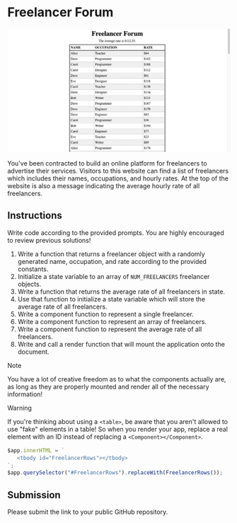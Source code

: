 # Freelancer Forum

![Example website with a table of freelancers and a calculated average hourly rate](example.png)

You've been contracted to build an online platform for freelancers to advertise their services. Visitors to this website can find a list of freelancers which includes their names, occupations, and hourly rates. At the top of the website is also a message indicating the average hourly rate of all freelancers.

## Instructions

Write code according to the provided prompts. You are highly encouraged to review previous solutions!

1. Write a function that returns a freelancer object with a randomly generated name, occupation, and rate according to the provided constants.
2. Initialize a state variable to an array of `NUM_FREELANCERS` freelancer objects.
3. Write a function that returns the average rate of all freelancers in state.
4. Use that function to initialize a state variable which will store the average rate of all freelancers.
5. Write a component function to represent a single freelancer.
6. Write a component function to represent an array of freelancers.
7. Write a component function to represent the average rate of all freelancers.
8. Write and call a render function that will mount the application onto the document.

> [!NOTE]
>
> You have a lot of creative freedom as to what the components actually are, as long as they are properly mounted and render all of the necessary information!

> [!WARNING]
>
> If you're thinking about using a `<table>`, be aware that
> you aren't allowed to use "fake" elements in a table!
> So when you render your app, replace a real element with an ID instead of
> replacing a `<Component></Component>`.
>
> ```js
> $app.innerHTML = `
>    <tbody id="FreelancerRows"></tbody>
> `;
> $app.querySelector("#FreelancerRows").replaceWith(FreelancerRows());
> ```

## Submission

Please submit the link to your public GitHub repository.
